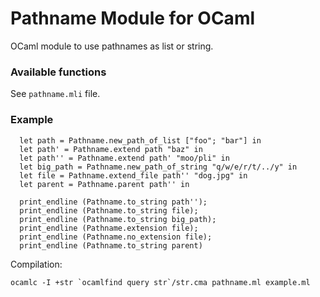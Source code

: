 Pathname Module for OCaml
=========================

OCaml module to use pathnames as list or string.

### Available functions

See ```pathname.mli``` file.

### Example

      let path = Pathname.new_path_of_list ["foo"; "bar"] in
      let path' = Pathname.extend path "baz" in
      let path'' = Pathname.extend path' "moo/pli" in
      let big_path = Pathname.new_path_of_string "q/w/e/r/t/../y" in
      let file = Pathname.extend_file path'' "dog.jpg" in
      let parent = Pathname.parent path'' in

      print_endline (Pathname.to_string path'');
      print_endline (Pathname.to_string file);
      print_endline (Pathname.to_string big_path);
      print_endline (Pathname.extension file);
      print_endline (Pathname.no_extension file);
      print_endline (Pathname.to_string parent)

Compilation:

    ocamlc -I +str `ocamlfind query str`/str.cma pathname.ml example.ml

